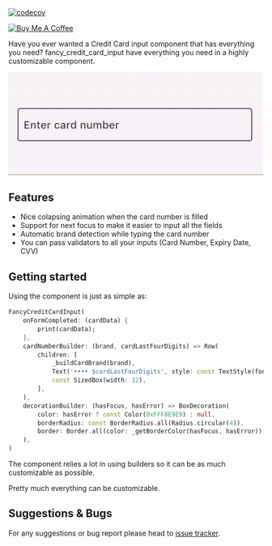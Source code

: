 [![codecov](https://codecov.io/gh/rodrigobastosv/fancy_credit_card_input/graph/badge.svg?token=o49uk7o6iw)](https://codecov.io/gh/rodrigobastosv/fancy_credit_card_input)

<a href="https://www.buymeacoffee.com/rodrigobastosv" target="_blank"><img src="https://cdn.buymeacoffee.com/buttons/v2/default-yellow.png" alt="Buy Me A Coffee" style="height: 60px !important;width: 217px !important;" ></a>

Have you ever wanted a Credit Card input component that has everything you need? fancy_credit_card_input have everything you need in a highly customizable component.

![Demo](https://github.com/rodrigobastosv/fancy_credit_card_input/blob/main/docs/recording.gif?raw=true)

## Features
- Nice colapsing animation when the card number is filled
- Support for next focus to make it easier to input all the fields 
- Automatic brand detection while typing the card number
- You can pass validators to all your inputs (Card Number, Expiry Date, CVV)

## Getting started

Using the component is just as simple as:

```dart
FancyCreditCardInput(
    onFormCompleted: (cardData) {
        print(cardData);
    },
    cardNumberBuilder: (brand, cardLastFourDigits) => Row(
        children: [
            _buildCardBrand(brand),
            Text('•••• $cardLastFourDigits', style: const TextStyle(fontSize: 16)),
            const SizedBox(width: 12),
        ],
    ),
    decorationBuilder: (hasFocus, hasError) => BoxDecoration(
        color: hasError ? const Color(0xFFF8E9E9) : null,
        borderRadius: const BorderRadius.all(Radius.circular(4)),
        border: Border.all(color: _getBorderColor(hasFocus, hasError)),
    ),
)
```

The component relies a lot in using builders so it can be as much customizable as possible.

Pretty much everything can be customizable.

## Suggestions & Bugs

For any suggestions or bug report please head to [issue tracker][tracker].

[tracker]: https://github.com/rodrigobastosv/fancy_credit_card_input/issues

